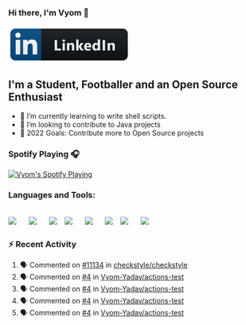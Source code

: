 ### Hi there, I'm Vyom 👋

<a href="https://www.linkedin.com/in/vyom-yadav-66a97918b/">
    <img src="https://github.com/MikeCodesDotNET/ColoredBadges/blob/master/svg/social/linkedin.svg" alt="gitter" style="vertical-align:top; margin:6px 4px">
</a>  

## I'm a Student, Footballer and an Open Source Enthusiast

- 🌱 I’m currently learning to write shell scripts.
- 👯 I’m looking to contribute to Java projects
- 🥅 2022 Goals: Contribute more to Open Source projects

### Spotify Playing 🎧

[<img src="https://novatorem-git-master-vyom-yadav.vercel.app/api/spotify" alt="Vyom's Spotify Playing" width="350" />](https://open.spotify.com/user/312oauov5ttlvf6hg6yygyiz3m4m)


### Languages and Tools:

<img src="https://qph.fs.quoracdn.net/main-qimg-48b7a3d8958565e7aa3ad4dbf2312770.webp" height="30"> &nbsp; &nbsp;  <img src="https://www.techbaz.org/Course/img/c-logo.png" height="30"> &nbsp; &nbsp;  <img src="https://image.flaticon.com/icons/png/512/25/25231.png" height="30"> &nbsp; <img src="https://resources.jetbrains.com/storage/products/intellij-idea/img/meta/intellij-idea_logo_300x300.png" height="30"> &nbsp; &nbsp; <img src="https://www.tinkercad.com/favicon.ico" height="30"> &nbsp; &nbsp;  <img src="https://upload.wikimedia.org/wikipedia/commons/thumb/e/e0/Git-logo.svg/1280px-Git-logo.svg.png" height="25">&nbsp; &nbsp;<img src="https://upload.wikimedia.org/wikipedia/commons/thumb/c/c3/Python-logo-notext.svg/1200px-Python-logo-notext.svg.png" height="25"> &nbsp; &nbsp; <img src="https://www.djangoproject.com/m/img/logos/django-logo-negative.png" height="25">
---

### :zap: Recent Activity

<!--START_SECTION:activity-->
1. 🗣 Commented on [#11134](https://github.com/checkstyle/checkstyle/issues/11134) in [checkstyle/checkstyle](https://github.com/checkstyle/checkstyle)
2. 🗣 Commented on [#4](https://github.com/Vyom-Yadav/actions-test/issues/4) in [Vyom-Yadav/actions-test](https://github.com/Vyom-Yadav/actions-test)
3. 🗣 Commented on [#4](https://github.com/Vyom-Yadav/actions-test/issues/4) in [Vyom-Yadav/actions-test](https://github.com/Vyom-Yadav/actions-test)
4. 🗣 Commented on [#4](https://github.com/Vyom-Yadav/actions-test/issues/4) in [Vyom-Yadav/actions-test](https://github.com/Vyom-Yadav/actions-test)
5. 🗣 Commented on [#4](https://github.com/Vyom-Yadav/actions-test/issues/4) in [Vyom-Yadav/actions-test](https://github.com/Vyom-Yadav/actions-test)
<!--END_SECTION:activity-->





